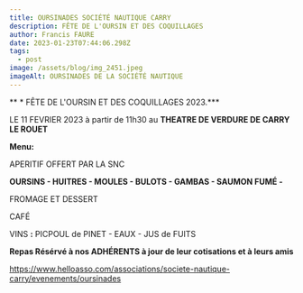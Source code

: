 ```yaml
---
title: OURSINADES SOCIÉTÉ NAUTIQUE CARRY
description: FÊTE DE L'OURSIN ET DES COQUILLAGES
author: Francis FAURE
date: 2023-01-23T07:44:06.298Z
tags:
  - post
image: /assets/blog/img_2451.jpeg
imageAlt: OURSINADES DE LA SOCIÉTÉ NAUTIQUE
---
```

 **  *  F﻿ÊTE DE L'OURSIN ET DES COQUILLAGES 2023.***    

 L﻿E 11 FEVRIER 2023 à partir de 11h30 au **THEATRE DE VERDURE DE CARRY LE ROUET**

**M﻿enu:** 

A﻿PERITIF OFFERT PAR LA SNC

**OURSINS - HUITRES - MOULES - BULOTS - GAMBAS - SAUMON FUMÉ -**

F﻿ROMAGE ET DESSERT

C﻿AFÉ

V﻿INS **:** PICPOUL de PINET - EAUX - JUS de FUITS 

**R﻿epas Résérvé à nos ADHÉRENTS à jour de leur cotisations et à leurs amis**

https://www.helloasso.com/associations/societe-nautique-carry/evenements/oursinades